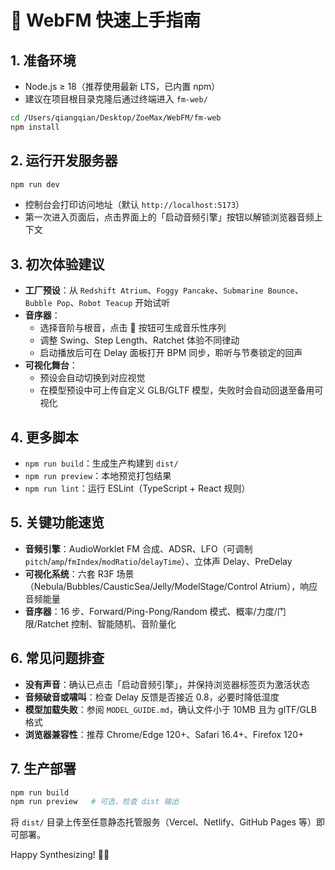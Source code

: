 # 🚀 WebFM 快速上手指南

## 1. 准备环境
- Node.js ≥ 18（推荐使用最新 LTS，已内置 npm）
- 建议在项目根目录克隆后通过终端进入 `fm-web/`

```bash
cd /Users/qiangqian/Desktop/ZoeMax/WebFM/fm-web
npm install
```

## 2. 运行开发服务器
```bash
npm run dev
```
- 控制台会打印访问地址（默认 `http://localhost:5173`）
- 第一次进入页面后，点击界面上的「启动音频引擎」按钮以解锁浏览器音频上下文

## 3. 初次体验建议
- **工厂预设**：从 `Redshift Atrium`、`Foggy Pancake`、`Submarine Bounce`、`Bubble Pop`、`Robot Teacup` 开始试听
- **音序器**：
  - 选择音阶与根音，点击 🎲 按钮可生成音乐性序列
  - 调整 Swing、Step Length、Ratchet 体验不同律动
  - 启动播放后可在 Delay 面板打开 BPM 同步，聆听与节奏锁定的回声
- **可视化舞台**：
  - 预设会自动切换到对应视觉
  - 在模型预设中可上传自定义 GLB/GLTF 模型，失败时会自动回退至备用可视化

## 4. 更多脚本
- `npm run build`：生成生产构建到 `dist/`
- `npm run preview`：本地预览打包结果
- `npm run lint`：运行 ESLint（TypeScript + React 规则）

## 5. 关键功能速览
- **音频引擎**：AudioWorklet FM 合成、ADSR、LFO（可调制 `pitch`/`amp`/`fmIndex`/`modRatio`/`delayTime`）、立体声 Delay、PreDelay
- **可视化系统**：六套 R3F 场景（Nebula/Bubbles/CausticSea/Jelly/ModelStage/Control Atrium），响应音频能量
- **音序器**：16 步、Forward/Ping-Pong/Random 模式、概率/力度/门限/Ratchet 控制、智能随机、音阶量化

## 6. 常见问题排查
- **没有声音**：确认已点击「启动音频引擎」，并保持浏览器标签页为激活状态
- **音频破音或啸叫**：检查 Delay 反馈是否接近 0.8，必要时降低湿度
- **模型加载失败**：参阅 `MODEL_GUIDE.md`，确认文件小于 10MB 且为 glTF/GLB 格式
- **浏览器兼容性**：推荐 Chrome/Edge 120+、Safari 16.4+、Firefox 120+

## 7. 生产部署
```bash
npm run build
npm run preview   # 可选，检查 dist 输出
```
将 `dist/` 目录上传至任意静态托管服务（Vercel、Netlify、GitHub Pages 等）即可部署。

Happy Synthesizing! 🎹✨
